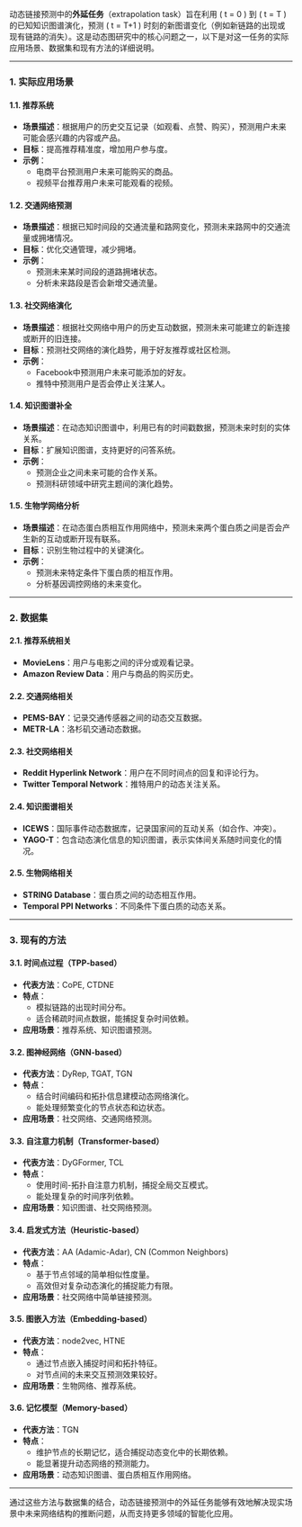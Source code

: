 动态链接预测中的**外延任务**（extrapolation task）旨在利用 \( t = 0 \) 到 \( t = T \) 的已知知识图谱演化，预测 \( t = T+1 \) 时刻的新图谱变化（例如新链路的出现或现有链路的消失）。这是动态图研究中的核心问题之一，以下是对这一任务的实际应用场景、数据集和现有方法的详细说明。

---

### **1. 实际应用场景**

#### **1.1. 推荐系统**
   - **场景描述**：根据用户的历史交互记录（如观看、点赞、购买），预测用户未来可能会感兴趣的内容或产品。
   - **目标**：提高推荐精准度，增加用户参与度。
   - **示例**：
     - 电商平台预测用户未来可能购买的商品。
     - 视频平台推荐用户未来可能观看的视频。

#### **1.2. 交通网络预测**
   - **场景描述**：根据已知时间段的交通流量和路网变化，预测未来路网中的交通流量或拥堵情况。
   - **目标**：优化交通管理，减少拥堵。
   - **示例**：
     - 预测未来某时间段的道路拥堵状态。
     - 分析未来路段是否会新增交通流量。

#### **1.3. 社交网络演化**
   - **场景描述**：根据社交网络中用户的历史互动数据，预测未来可能建立的新连接或断开的旧连接。
   - **目标**：预测社交网络的演化趋势，用于好友推荐或社区检测。
   - **示例**：
     - Facebook中预测用户未来可能添加的好友。
     - 推特中预测用户是否会停止关注某人。

#### **1.4. 知识图谱补全**
   - **场景描述**：在动态知识图谱中，利用已有的时间戳数据，预测未来时刻的实体关系。
   - **目标**：扩展知识图谱，支持更好的问答系统。
   - **示例**：
     - 预测企业之间未来可能的合作关系。
     - 预测科研领域中研究主题间的演化趋势。

#### **1.5. 生物学网络分析**
   - **场景描述**：在动态蛋白质相互作用网络中，预测未来两个蛋白质之间是否会产生新的互动或断开现有联系。
   - **目标**：识别生物过程中的关键演化。
   - **示例**：
     - 预测未来特定条件下蛋白质的相互作用。
     - 分析基因调控网络的未来变化。

---

### **2. 数据集**

#### **2.1. 推荐系统相关**
   - **MovieLens**：用户与电影之间的评分或观看记录。
   - **Amazon Review Data**：用户与商品的购买历史。

#### **2.2. 交通网络相关**
   - **PEMS-BAY**：记录交通传感器之间的动态交互数据。
   - **METR-LA**：洛杉矶交通动态数据。

#### **2.3. 社交网络相关**
   - **Reddit Hyperlink Network**：用户在不同时间点的回复和评论行为。
   - **Twitter Temporal Network**：推特用户的动态关注关系。

#### **2.4. 知识图谱相关**
   - **ICEWS**：国际事件动态数据库，记录国家间的互动关系（如合作、冲突）。
   - **YAGO-T**：包含动态演化信息的知识图谱，表示实体间关系随时间变化的情况。

#### **2.5. 生物网络相关**
   - **STRING Database**：蛋白质之间的动态相互作用。
   - **Temporal PPI Networks**：不同条件下蛋白质的动态关系。

---

### **3. 现有的方法**

#### **3.1. 时间点过程（TPP-based）**
   - **代表方法**：CoPE, CTDNE
   - **特点**：
     - 模拟链路的出现时间分布。
     - 适合稀疏时间点数据，能捕捉复杂时间依赖。
   - **应用场景**：推荐系统、知识图谱预测。

#### **3.2. 图神经网络（GNN-based）**
   - **代表方法**：DyRep, TGAT, TGN
   - **特点**：
     - 结合时间编码和拓扑信息建模动态网络演化。
     - 能处理频繁变化的节点状态和边状态。
   - **应用场景**：社交网络、交通网络预测。

#### **3.3. 自注意力机制（Transformer-based）**
   - **代表方法**：DyGFormer, TCL
   - **特点**：
     - 使用时间-拓扑自注意力机制，捕捉全局交互模式。
     - 能处理复杂的时间序列依赖。
   - **应用场景**：知识图谱、社交网络预测。

#### **3.4. 启发式方法（Heuristic-based）**
   - **代表方法**：AA (Adamic-Adar), CN (Common Neighbors)
   - **特点**：
     - 基于节点邻域的简单相似性度量。
     - 高效但对复杂动态演化的捕捉能力有限。
   - **应用场景**：社交网络中简单链接预测。

#### **3.5. 图嵌入方法（Embedding-based）**
   - **代表方法**：node2vec, HTNE
   - **特点**：
     - 通过节点嵌入捕捉时间和拓扑特征。
     - 对节点间的未来交互预测效果较好。
   - **应用场景**：生物网络、推荐系统。

#### **3.6. 记忆模型（Memory-based）**
   - **代表方法**：TGN
   - **特点**：
     - 维护节点的长期记忆，适合捕捉动态变化中的长期依赖。
     - 能显著提升动态网络的预测能力。
   - **应用场景**：动态知识图谱、蛋白质相互作用网络。

---

通过这些方法与数据集的结合，动态链接预测中的外延任务能够有效地解决现实场景中未来网络结构的推断问题，从而支持更多领域的智能化应用。